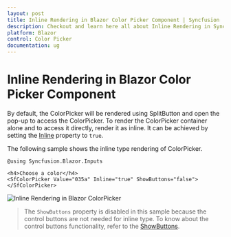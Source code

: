 ```yaml
---
layout: post
title: Inline Rendering in Blazor Color Picker Component | Syncfusion
description: Checkout and learn here all about Inline Rendering in Syncfusion Blazor Color Picker component and more.
platform: Blazor
control: Color Picker
documentation: ug
---
```


# Inline Rendering in Blazor Color Picker Component

By default, the ColorPicker will be rendered using SplitButton and open the pop-up to access the ColorPicker. To render the ColorPicker container alone and to access it directly, render it as inline. It can be achieved by setting the [Inline](https://help.syncfusion.com/cr/blazor/Syncfusion.Blazor.Inputs.SfColorPicker.html#Syncfusion_Blazor_Inputs_SfColorPicker_Inline) property to `true`.

The following sample shows the inline type rendering of ColorPicker.

```cshtml
@using Syncfusion.Blazor.Inputs

<h4>Choose a color</h4>
<SfColorPicker Value="035a" Inline="true" ShowButtons="false"></SfColorPicker>
```


![Inline Rendering in Blazor ColorPicker](./images/blazor-colorpicker-inline-rendering.png)

> The `ShowButtons` property is disabled in this sample because the control buttons are not needed for inline type. To know about the control buttons functionality, refer to the [ShowButtons](https://help.syncfusion.com/cr/blazor/Syncfusion.Blazor.Inputs.SfColorPicker.html#Syncfusion_Blazor_Inputs_SfColorPicker_ShowButtons).
